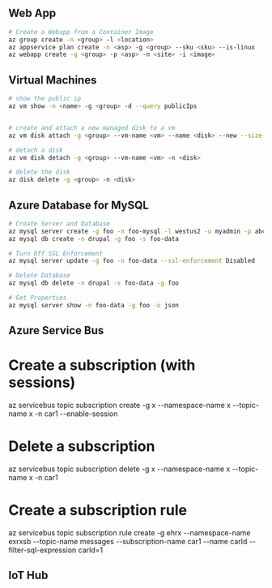 ## Web App
``` bash
# Create a Webapp from a Container Image
az group create -n <group> -l <location>
az appservice plan create -n <asp> -g <group> --sku <sku> --is-linux
az webapp create -g <group> -p <asp> -n <site> -i <image>
```

## Virtual Machines
``` bash
# show the public ip
az vm show -n <name> -g <group> -d --query publicIps


# create and attach a new managed disk to a vm
az vm disk attach -g <group> --vm-name <vm> --name <disk> --new --size-gb <size>

# detach a disk
az vm disk detach -g <group> --vm-name <vm> -n <disk>

# delete the disk
az disk delete -g <group> -n <disk>

```

## Azure Database for MySQL

``` bash
# Create Server and Database
az mysql server create -g foo -n foo-mysql -l westus2 -u myadmin -p abcd1234! --sku-name GP_Gen5_2 --version 5.7
az mysql db create -n drupal -g foo -s foo-data

# Turn Off SSL Enforcement
az mysql server update -g foo -n foo-data --ssl-enforcement Disabled

# Delete Database
az mysql db delete -n drupal -s foo-data -g foo

# Get Properties
az mysql server show -n foo-data -g foo -o json
```

## Azure Service Bus


# Create a subscription (with sessions)
az servicebus topic subscription create -g x --namespace-name x --topic-name x -n car1 --enable-session

# Delete a subscription
az servicebus topic subscription delete -g x --namespace-name x --topic-name x -n car1

# Create a subscription rule
az servicebus topic subscription rule create -g ehrx --namespace-name exrxsb --topic-name messages --subscription-name car1 --name carId --filter-sql-expression carId=1

## IoT Hub

# 